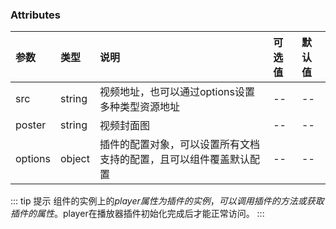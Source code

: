 ### Attributes

| 参数    | 类型   | 说明                                                               | 可选值 | 默认值 |
| :------ | :----- | :----------------------------------------------------------------- | :----- | :----- |
| src     | string | 视频地址，也可以通过options设置多种类型资源地址                    | --     | --     |
| poster  | string | 视频封面图                                                         | --     | --     |
| options | object | 插件的配置对象，可以设置所有文档支持的配置，且可以组件覆盖默认配置 | --     | --     |



::: tip 提示
组件的实例上的$player属性为插件的实例，可以调用插件的方法或获取插件的属性。$player在播放器插件初始化完成后才能正常访问。
:::



